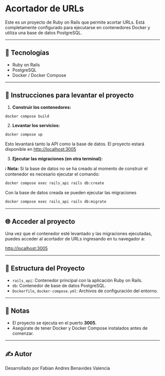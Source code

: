 # Acortador de URLs

Este es un proyecto de Ruby on Rails que permite acortar URLs. Está completamente configurado para ejecutarse en contenedores Docker y utiliza una base de datos PostgreSQL.

---

## 🚀 Tecnologías

- Ruby on Rails
- PostgreSQL
- Docker / Docker Compose

---

## 🐳 Instrucciones para levantar el proyecto

1. **Construir los contenedores:**

```bash
docker compose build
```

2. **Levantar los servicios:**

```bash
docker compose up
```

Esto levantará tanto la API como la base de datos. El proyecto estará disponible en [http://localhost:3005](http://localhost:3005)

3. **Ejecutar las migraciones (en otra terminal):**

ℹ️ **Nota:** Si la base de datos no se ha creado al momento de construir el contenedor es necesario ejecutar el comando:

```bash
docker compose exec rails_api rails db:create
```

Con la base de datos creada se pueden ejecutar las migraciones

```bash
docker compose exec rails_api rails db:migrate
```

---

## 🌐 Acceder al proyecto

Una vez que el contenedor esté levantado y las migraciones ejecutadas, puedes acceder al acortador de URLs ingresando en tu navegador a:

[http://localhost:3005](http://localhost:3005)

---

## 📂 Estructura del Proyecto

- `rails_api`: Contenedor principal con la aplicación Ruby on Rails.
- `db`: Contenedor de base de datos PostgreSQL.
- `Dockerfile`, `docker-compose.yml`: Archivos de configuración del entorno.

---

## 🧪 Notas

- El proyecto se ejecuta en el puerto **3005**.
- Asegúrate de tener Docker y Docker Compose instalados antes de comenzar.

---

## ✍️ Autor

Desarrollado por Fabian Andres Benavides Valencia
